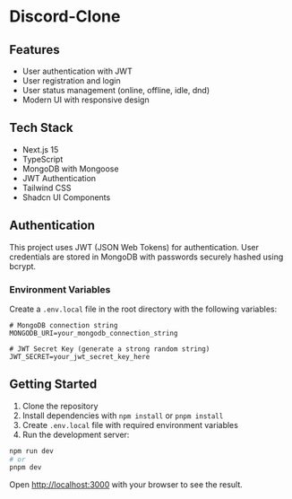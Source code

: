 # Discord-Clone

## Features

- User authentication with JWT
- User registration and login
- User status management (online, offline, idle, dnd)
- Modern UI with responsive design

## Tech Stack

- Next.js 15
- TypeScript
- MongoDB with Mongoose
- JWT Authentication
- Tailwind CSS
- Shadcn UI Components

## Authentication

This project uses JWT (JSON Web Tokens) for authentication. User credentials are stored in MongoDB with passwords securely hashed using bcrypt.

### Environment Variables

Create a `.env.local` file in the root directory with the following variables:

```
# MongoDB connection string
MONGODB_URI=your_mongodb_connection_string

# JWT Secret Key (generate a strong random string)
JWT_SECRET=your_jwt_secret_key_here
```

## Getting Started

1. Clone the repository
2. Install dependencies with `npm install` or `pnpm install`
3. Create `.env.local` file with required environment variables
4. Run the development server:

```bash
npm run dev
# or
pnpm dev
```

Open [http://localhost:3000](http://localhost:3000) with your browser to see the result.

